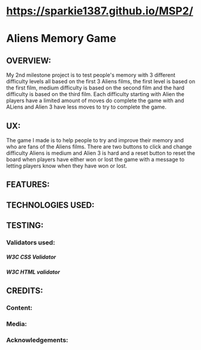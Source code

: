  # https://sparkie1387.github.io/MSP2/ 

<h1>Aliens Memory Game </h1>    

<h2>OVERVIEW:</h2>

My 2nd milestone project is to test people's memory with 3 different difficulty levels all based on the first 3 Aliens films,
the first level is based on the first film, medium difficulty is based on the second film and the hard difficulty is based on the third film.
Each difficulty starting with Alien the players have a limited amount of moves do complete the game with and ALiens and Alien 3 have less moves to 
try to complete the game. 



<h2>UX:</h2>
The game I made is to help people to try and improve their memory and who are fans of the Aliens films.
There are two buttons to click and change difficulty Aliens is medium and Alien 3 is hard and a reset button to 
reset the board when players have either won or lost the game with a message to letting players know when they have won or lost.
 
<h2>FEATURES:</h2>


<h4></h4>



<h2>TECHNOLOGIES USED:</h2>



<h2>TESTING:</h2>


<h3>Validators used:</h3>

<h5>W3C CSS Validator</h5>

<h5>W3C HTML validator</h5> 




<h2>CREDITS:</h2>


<h3>Content:</h3>


<h3>Media:</h3>


<h3>Acknowledgements:</h3>
